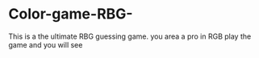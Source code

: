 # Color-game-RBG-

This is a the ultimate RBG guessing game. you area a pro in RGB play the game and you will see 
